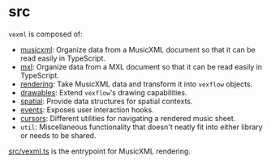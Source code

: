 # src

`vexml` is composed of:

- [musicxml](./musicxml/README.md): Organize data from a MusicXML document so that it can be read easily in TypeScript.
- [mxl](./mxl/README.md): Organize data from a MXL document so that it can be read easily in TypeScript.
- [rendering](./rendering/README.md): Take MusicXML data and transform it into `vexflow` objects.
- [drawables](./drawables/README.md): Extend `vexflow`'s drawing capabilities.
- [spatial](./spatial/README.md): Provide data structures for spatial contexts.
- [events](./events/README.md): Exposes user interaction hooks.
- [cursors](./cursors/README.md): Different utilities for navigating a rendered music sheet.
- `util`: Miscellaneous functionality that doesn't neatly fit into either library or needs to be shared.

[src/vexml.ts](./vexml.ts) is the entrypoint for MusicXML rendering.
